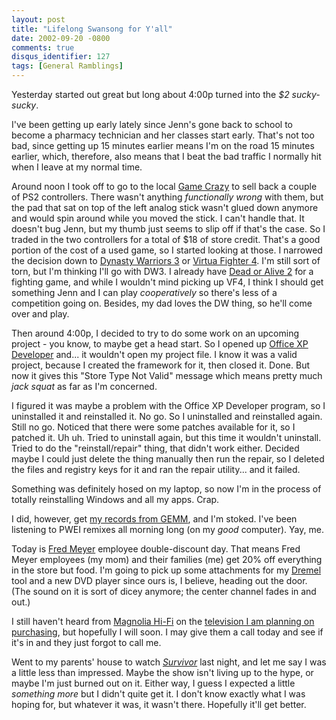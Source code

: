 ```yaml
---
layout: post
title: "Lifelong Swansong for Y'all"
date: 2002-09-20 -0800
comments: true
disqus_identifier: 127
tags: [General Ramblings]
---
```

Yesterday started out great but long about 4:00p turned into the *\$2
sucky-sucky*.
 
 I've been getting up early lately since Jenn's gone back to school to
become a pharmacy technician and her classes start early. That's not too
bad, since getting up 15 minutes earlier means I'm on the road 15
minutes earlier, which, therefore, also means that I beat the bad
traffic I normally hit when I leave at my normal time.
 
 Around noon I took off to go to the local [Game
Crazy](http://www.gamecrazy.com/) to sell back a couple of PS2
controllers. There wasn't anything *functionally wrong* with them, but
the pad that sat on top of the left analog stick wasn't glued down
anymore and would spin around while you moved the stick. I can't handle
that. It doesn't bug Jenn, but my thumb just seems to slip off if that's
the case. So I traded in the two controllers for a total of \$18 of
store credit. That's a good portion of the cost of a used game, so I
started looking at those. I narrowed the decision down to [Dynasty
Warriors 3](http://www.amazon.com/exec/obidos/ASIN/B00005RL4E/mhsvortex)
or [Virtua Fighter
4](http://www.amazon.com/exec/obidos/ASIN/B00005Y1BG/mhsvortex). I'm
still sort of torn, but I'm thinking I'll go with DW3. I already have
[Dead or Alive
2](http://www.amazon.com/exec/obidos/ASIN/B00004YRVW/mhsvortex) for a
fighting game, and while I wouldn't mind picking up VF4, I think I
should get something Jenn and I can play *cooperatively* so there's less
of a competition going on. Besides, my dad loves the DW thing, so he'll
come over and play.
 
 Then around 4:00p, I decided to try to do some work on an upcoming
project - you know, to maybe get a head start. So I opened up [Office XP
Developer](http://msdn.microsoft.com/library/default.asp?url=/library/en-us/modcore/html/deoriMicrosoftOffice2002Developer.asp)
and... it wouldn't open my project file. I know it was a valid project,
because I created the framework for it, then closed it. Done. But now it
gives this "Store Type Not Valid" message which means pretty much *jack
squat* as far as I'm concerned.
 
 I figured it was maybe a problem with the Office XP Developer program,
so I uninstalled it and reinstalled it. No go. So I uninstalled and
reinstalled again. Still no go. Noticed that there were some patches
available for it, so I patched it. Uh uh. Tried to uninstall again, but
this time it wouldn't uninstall. Tried to do the "reinstall/repair"
thing, that didn't work either. Decided maybe I could just delete the
thing manually then run the repair, so I deleted the files and registry
keys for it and ran the repair utility... and it failed.
 
 Something was definitely hosed on my laptop, so now I'm in the process
of totally reinstalling Windows and all my apps. Crap.
 
 I did, however, get [my records from
GEMM](/archive/2002/09/11/global-electronic-music-marketplace.aspx), and
I'm stoked. I've been listening to PWEI remixes all morning long (on my
*good* computer). Yay, me.
 
 Today is [Fred Meyer](http://www.fredmeyer.com) employee
double-discount day. That means Fred Meyer employees (my mom) and their
families (me) get 20% off everything in the store but food. I'm going to
pick up some attachments for my [Dremel](http://www.dremel.com) tool and
a new DVD player since ours is, I believe, heading out the door. (The
sound on it is sort of dicey anymore; the center channel fades in and
out.)
 
 I still haven't heard from [Magnolia
Hi-Fi](http://www.magnoliahifi.com/) on the [television I am planning on
purchasing](http://www.sonystyle.com/home/item.jsp?itemid=50911&hierc=9685x9800x9801&catid=),
but hopefully I will soon. I may give them a call today and see if it's
in and they just forgot to call me.
 
 Went to my parents' house to watch
[*Survivor*](http://www.cbs.com/primetime/survivor5/) last night, and
let me say I was a little less than impressed. Maybe the show isn't
living up to the hype, or maybe I'm just burned out on it. Either way, I
guess I expected a little *something more* but I didn't quite get it. I
don't know exactly what I was hoping for, but whatever it was, it wasn't
there. Hopefully it'll get better.
